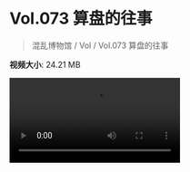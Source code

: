 # Vol.073 算盘的往事

> 混乱博物馆 / Vol / Vol.073 算盘的往事

**视频大小**: 24.21 MB

<div class="video"><video src="https://file.hsyhx.top/video/混乱博物馆/Vol/073.mp4" controls preload>🤔 您的浏览器不支持 video 标签</video></div>
